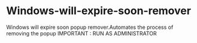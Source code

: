# Windows-will-expire-soon-remover
Windows will expire soon popup remover.Automates the process of removing the popup
IMPORTANT : RUN AS ADMINISTRATOR 

